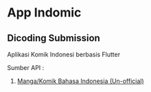 # App Indomic
## Dicoding Submission

Aplikasi Komik Indonesi berbasis Flutter

Sumber API :
1. [Manga/Komik Bahasa Indonesia (Un-official)](https://github.com/febryardiansyah/manga-api)

